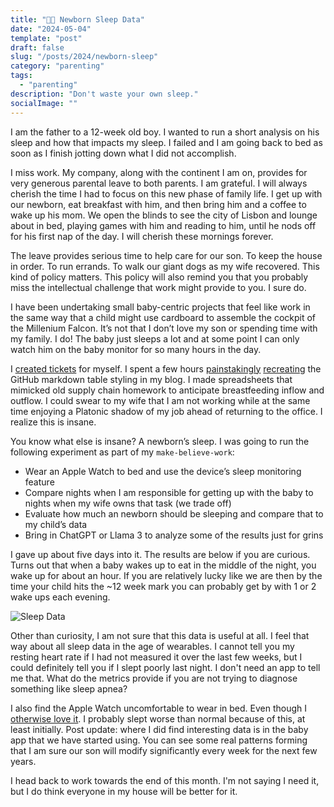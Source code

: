 ```yaml
---
title: "👶😴 Newborn Sleep Data"
date: "2024-05-04"
template: "post"
draft: false
slug: "/posts/2024/newborn-sleep"
category: "parenting"
tags:
  - "parenting"
description: "Don't waste your own sleep."
socialImage: ""
---
```


I am the father to a 12-week old boy. I wanted to run a short analysis on his sleep and how that impacts my sleep. I failed and I am going back to bed as soon as I finish jotting down what I did not accomplish.

I miss work. My company, along with the continent I am on, provides for very generous parental leave to both parents. I am grateful. I will always cherish the time I had to focus on this new phase of family life. I get up with our newborn, eat breakfast with him, and then bring him and a coffee to wake up his mom. We open the blinds to see the city of Lisbon and lounge about in bed, playing games with him and reading to him, until he nods off for his first nap of the day. I will cherish these mornings forever.

The leave provides serious time to help care for our son. To keep the house in order. To run errands. To walk our giant dogs as my wife recovered. This kind of policy matters. This policy will also remind you that you probably miss the intellectual challenge that work might provide to you. I sure do.

I have been undertaking small baby-centric projects that feel like work in the same way that a child might use cardboard to assemble the cockpit of the Millenium Falcon. It’s not that I don’t love my son or spending time with my family. I do! The baby just sleeps a lot and at some point I can only watch him on the baby monitor for so many hours in the day.

I [created tickets](https://github.com/TownLake/blog-samrhea/issues) for myself. I spent a few hours [painstakingly](https://github.com/TownLake/blog-samrhea/pull/119/commits/3dd92ae69161c388e4423769abed5f1255502bbe) [recreating](https://github.com/TownLake/blog-samrhea/commit/f0f08fdbc200f22b9d83c83f1dfaa771867fc78a) the GitHub markdown table styling in my blog. I made spreadsheets that mimicked old supply chain homework to anticipate breastfeeding inflow and outflow. I could swear to my wife that I am not working while at the same time enjoying a Platonic shadow of my job ahead of returning to the office. I realize this is insane.

You know what else is insane? A newborn’s sleep. I was going to run the following experiment as part of my `make-believe-work`:

* Wear an Apple Watch to bed and use the device’s sleep monitoring feature
* Compare nights when I am responsible for getting up with the baby to nights when my wife owns that task (we trade off)
* Evaluate how much an newborn should be sleeping and compare that to my child’s data
* Bring in ChatGPT or Llama 3 to analyze some of the results just for grins

I gave up about five days into it. The results are below if you are curious. Turns out that when a baby wakes up to eat in the middle of the night, you wake up for about an hour. If you are relatively lucky like we are then by the time your child hits the ~12 week mark you can probably get by with 1 or 2 wake ups each evening.

![Sleep Data](./media/sleep-data.png)

Other than curiosity, I am not sure that this data is useful at all. I feel that way about all sleep data in the age of wearables. I cannot tell you my resting heart rate if I had not measured it over the last few weeks, but I could definitely tell you if I slept poorly last night. I don't need an app to tell me that. What do the metrics provide if you are not trying to diagnose something like sleep apnea?

I also find the Apple Watch uncomfortable to wear in bed. Even though I [otherwise love it](https://blog.samrhea.com/posts/2024/apple-mechanical-watch). I probably slept worse than normal because of this, at least initially. Post update: where I did find interesting data is in the baby app that we have started using. You can see some real patterns forming that I am sure our son will modify significantly every week for the next few years.

I head back to work towards the end of this month. I'm not saying I need it, but I do think everyone in my house will be better for it.